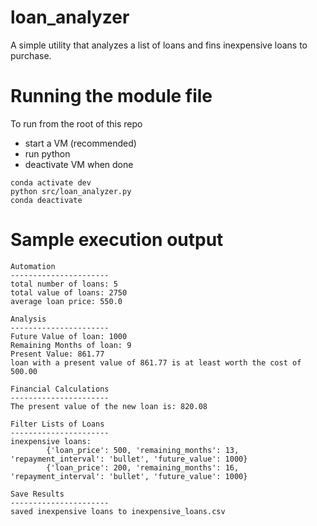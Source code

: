 # loan_analyzer
A simple utility that analyzes a list of loans and fins inexpensive loans to purchase.

# Running the module file
To run from the root of this repo
   * start a VM (recommended)
   * run python
   * deactivate VM when done 
```
conda activate dev
python src/loan_analyzer.py
conda deactivate
``` 

# Sample execution output
```
Automation
----------------------
total number of loans: 5
total value of loans: 2750
average loan price: 550.0

Analysis
----------------------
Future Value of loan: 1000
Remaining Months of loan: 9
Present Value: 861.77
loan with a present value of 861.77 is at least worth the cost of 500.00

Financial Calculations
----------------------
The present value of the new loan is: 820.08

Filter Lists of Loans
----------------------
inexpensive loans:
        {'loan_price': 500, 'remaining_months': 13, 'repayment_interval': 'bullet', 'future_value': 1000}
        {'loan_price': 200, 'remaining_months': 16, 'repayment_interval': 'bullet', 'future_value': 1000}

Save Results
----------------------
saved inexpensive loans to inexpensive_loans.csv

```

